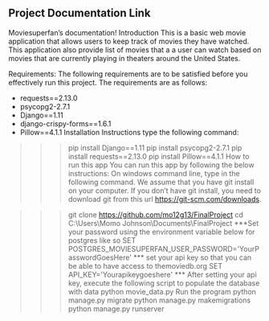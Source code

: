## Project Documentation Link
Moviesuperfan’s documentation!
Introduction
This is a basic web movie application that allows users to keep track of movies they have watched. This application also provide list of movies that a a user can watch based on movies that are currently playing in theaters around the United States.

Requirements:
The following requirements are to be satisfied before you effectively run this project. The requirements are as follows:

* requests==2.13.0
* psycopg2-2.7.1
* Django==1.11
* django-crispy-forms==1.6.1
* Pillow==4.1.1
Installation Instructions
type the following command:
>>>  pip install Django==1.11
>>>  pip install psycopg2-2.7.1
>>>  pip install requests==2.13.0
>>>  pip install Pillow==4.1.1
How to run this app
You can run this app by following the below instructions: On windows command line, type in the following command. We assume that you have git install on your computer. If you don’t have git install, you need to download git from this url https://git-scm.com/downloads.

>>> git clone https://github.com/mo12g13/FinalProject
>>> cd C:\Users\Momo Johnson\Documents\FinalProject
***Set your password using the environment variable below for postgres like so
>>> SET POSTGRES_MOVIESUPERFAN_USER_PASSWORD='YourPasswordGoesHere'
*** set your api key so that you can be
able to have access to themoviedb.org
>>> SET API_KEY='Yourapikeygoeshere'
*** After setting your api key, execute the
following script to populate the database with data
>>> python movie_data.py
Run the program
>>> python manage.py migrate
>>> python manage.py makemigrations
>>> python manage.py runserver
